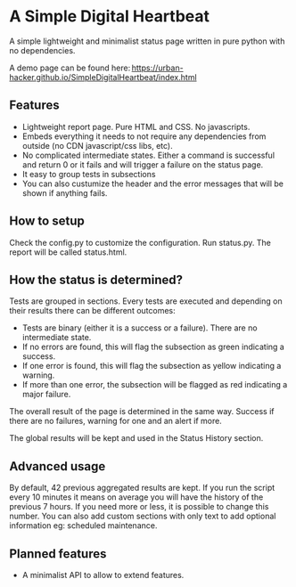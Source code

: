 # A Simple Digital Heartbeat

A simple lightweight and minimalist status page written in pure python with no dependencies.

A demo page can be found here: https://urban-hacker.github.io/SimpleDigitalHeartbeat/index.html

## Features

* Lightweight report page. Pure HTML and CSS. No javascripts.
* Embeds everything it needs to not require any dependencies from outside (no CDN javascript/css libs, etc).
* No complicated intermediate states. Either a command is successful and return 0 or it fails and will trigger a failure on the status page.
* It easy to group tests in subsections
* You can also custumize the header and the error messages that will be shown if anything fails.

## How to setup

Check the config.py to customize the configuration. Run status.py. The report will be called status.html.

## How the status is determined?

Tests are grouped in sections. Every tests are executed and depending on their results there can be different outcomes:
* Tests are binary (either it is a success or a failure). There are no intermediate state. 
* If no errors are found, this will flag the subsection as green indicating a success.
* If one error is found, this will flag the subsection as yellow indicating a warning.
* If more than one error, the subsection will be flagged as red indicating a major failure.

The overall result of the page is determined in the same way. Success if there are no failures, warning for one and an alert if more.

The global results will be kept and used in the Status History section.

## Advanced usage

By default, 42 previous aggregated results are kept. If you run the script every 10 minutes it means on average you will have the history of the previous 7 hours.
If you need more or less, it is possible to change this number.
You can also add custom sections with only text to add optional information eg: scheduled maintenance.

## Planned features

* A minimalist API to allow to extend features.
